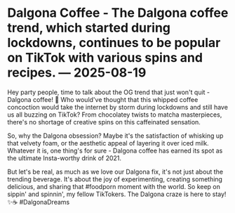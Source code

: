 # Dalgona Coffee - The Dalgona coffee trend, which started during lockdowns, continues to be popular on TikTok with various spins and recipes. — 2025-08-19

Hey party people, time to talk about the OG trend that just won't quit - Dalgona coffee! 🤩 Who would've thought that this whipped coffee concoction would take the internet by storm during lockdowns and still have us all buzzing on TikTok? From chocolatey twists to matcha masterpieces, there's no shortage of creative spins on this caffeinated sensation.

So, why the Dalgona obsession? Maybe it's the satisfaction of whisking up that velvety foam, or the aesthetic appeal of layering it over iced milk. Whatever it is, one thing's for sure - Dalgona coffee has earned its spot as the ultimate Insta-worthy drink of 2021.

But let's be real, as much as we love our Dalgona fix, it's not just about the trending beverage. It's about the joy of experimenting, creating something delicious, and sharing that #foodporn moment with the world. So keep on sippin' and spinnin', my fellow TikTokers. The Dalgona craze is here to stay! ✨☕ #DalgonaDreams